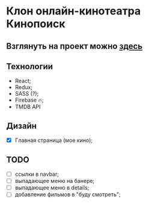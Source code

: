# Клон онлайн-кинотеатра Кинопоиск

## Взглянуть на проект можно [здесь](https://sprymann-kinopoisk-clone.web.app)

## Технологии

- React;
- Redux;
- SASS (?);
- Firebase 🔥;
- TMDB API

## Дизайн

- [x] Главная страница (мое кино);

## TODO

- [ ] ссылки в navbar;
- [ ] выпадающее меню на банере;
- [ ] выпадающее меню в details;
- [ ] добавление фильмов в "буду смотреть";
